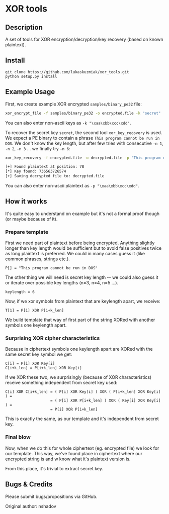 # XOR tools

## Description

A set of tools for XOR encryption/decryption/key recovery (based on known plaintext). 

## Install

```
git clone https://github.com/lukaskuzmiak/xor_tools.git
python setup.py install
```

## Example Usage

First, we create example XOR encrypted `samples/binary_pe32` file:

```bash
xor_encrypt_file -f samples/binary_pe32 -o encrypted.file -k "secret"
```

You can also enter non-ascii keys as `-k "\xaa\xbb\xcc\xdd"`.

To recover the secret key `secret`, the second tool `xor_key_recovery` is used. We expect a PE binary to contain a phrase `This program cannot be run in DOS`. We don't know the key length, but after few tries with consecutive `-n 1`, `-n 2`, `-n 3` ... we finally try `-n 6`:

```bash
xor_key_recovery -f encrypted.file -o decrypted.file -p "This program cannot be run in DOS" -n 6

[+] Found plaintext at position: 78
[*] Key found: 736563726574
[+] Saving decrypted file to: decrypted.file
```

You can also enter non-ascii plaintext as `-p "\xaa\xbb\xcc\xdd"`.

## How it works

It's quite easy to understand on example but it's not a formal proof though (or maybe because of it).

### Prepare template

First we need part of plaintext before being encrypted. Anything slightly longer than key length would be sufficient but to avoid false positives twice as long plaintext is preferred. We could in many cases guess it (like common phrases, strings etc.).

```
P[] = "This program cannot be run in DOS"
```

The other thing we will need is secret key length -- we could also guess it or iterate over possible key lengths (n=3, n=4, n=5 ...).

```
keylength = 6
```

Now, if we xor symbols from plaintext that are keylength apart, we receive:

```
T[1] = P[i] XOR P[i+k_len]
```

We build template that way of first part of the string XORed with another symbols one keylength apart.

### Surprising XOR cipher characteristics

Because in ciphertext symbols one keylength apart are XORed with the same secret key symbol we get:

```
C[i] = P[i] XOR Key[i]
C[i+k_len] = P[i+k_len] XOR Key[i]
```

If we XOR these two, we surprisingly (because of XOR characteristics) receive something independent from secret key used:

```
C[i] XOR C[i+k_len] = ( P[i] XOR Key[i] ) XOR ( P[i+k_len] XOR Key[i] ) =
                    = ( P[i] XOR P[i+k_len] ) XOR ( Key[i] XOR Key[i] ) =
                    = P[i] XOR P[i+k_len]
```

This is exactly the same, as our template and it's independent from secret key.

### Final blow

Now, when we do this for whole ciphertext (eg. encrypted file) we look for our template.
This way, we've found place in ciphertext where our encrypted string is and w know what it's plaintext version is.

From this place, it's trivial to extract secret key.

## Bugs & Credits

Please submit bugs/propositions via GitHub.

Original author: nshadov
